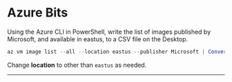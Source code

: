 # Azure Bits

Using the Azure CLI in PowerShell, write the list of images published by Microsoft, and available in eastus, to a CSV file on the Desktop.

```powershell
az vm image list --all --location eastus --publisher Microsoft | ConvertFrom-Json | Export-Csv -Path ([IO.Path]::Combine([Environment]::GetFolderPath("Desktop"), "azure-image-list.csv"))
```

Change **location** to other than `eastus` as needed.

---

